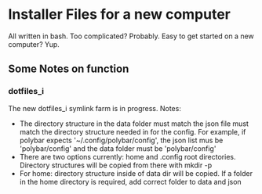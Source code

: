 # Installer Files for a new computer
All written in bash. Too complicated? Probably. Easy to get started on a new computer? Yup.

## Some Notes on function
### dotfiles_i
The new dotfiles_i symlink farm is in progress. Notes:
 - The directory structure in the data folder must match the json file must match the directory structure needed in for the config. For example,
if polybar expects '~/.config/polybar/config', the json list mus be 'polybar/config' and the data folder must be 'polybar/config'
 - There are two options currently: home and .config root directories. Directory structures will be copied from there with mkdir -p
 - For home: directory structure inside of data dir will be copied. If a folder in the home directory is required, add correct folder to data and json
